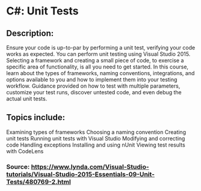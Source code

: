 # C#: Unit Tests

## Description:

Ensure your code is up-to-par by performing a unit test, verifying your code works as expected. 
You can perform unit testing using Visual Studio 2015. Selecting a framework and creating a small piece of code, 
to exercise a specific area of functionality, is all you need to get started. In this course, learn about the types of frameworks, 
naming conventions, integrations, and options available to you and how to implement them into your testing workflow. 
Guidance provided on how to test with multiple parameters, customize your test runs, discover untested code, 
and even debug the actual unit tests.

## Topics include:
Examining types of frameworks
Choosing a naming convention
Creating unit tests
Running unit tests with Visual Studio
Modifying and correcting code
Handling exceptions
Installing and using nUnit
Viewing test results with CodeLens

### Source: https://www.lynda.com/Visual-Studio-tutorials/Visual-Studio-2015-Essentials-09-Unit-Tests/480769-2.html
